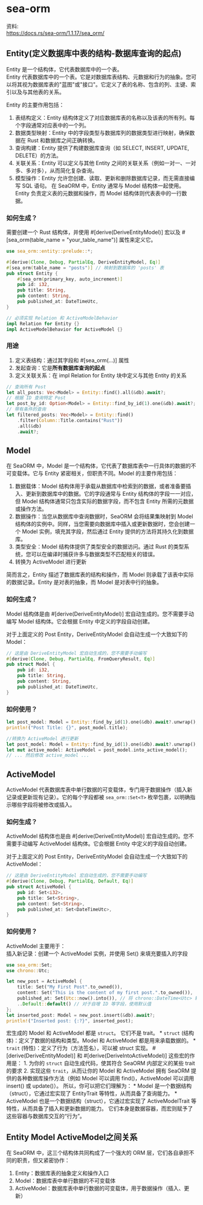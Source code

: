 # sea-orm

资料:   
https://docs.rs/sea-orm/1.1.17/sea_orm/

## Entity(定义数据库中表的结构-数据库查询的起点)

Entity 是一个结构体，它代表数据库中的一个表。  
Entity 代表数据库中的一个表。它是对数据库表结构、元数据和行为的抽象。您可以将其视为数据库表的"蓝图"或"接口"。它定义了表的名称、包含的列、主键、索引以及与其他表的关系。

Entity 的主要作用包括：
1. 表结构定义：Entity 结构体定义了对应数据库表的名称以及该表的所有列。每个字段通常对应表中的一个列。
2. 数据类型映射：Entity 中的字段类型与数据库列的数据类型进行映射，确保数据在 Rust 和数据库之间正确转换。
3. 查询构建：Entity 提供了构建数据库查询（如 SELECT, INSERT, UPDATE, DELETE）的方法。
4. 关联关系：Entity 可以定义与其他 Entity 之间的关联关系（例如一对一、一对多、多对多），从而简化复杂查询。
5. 模型操作：Entity 允许您创建、读取、更新和删除数据库记录，而无需直接编写 SQL 语句。
在 SeaORM 中，Entity 通常与 Model 结构体一起使用。Entity 负责定义表的元数据和操作，而 Model 结构体则代表表中的一行数据。
### 如何生成？

需要创建一个 Rust 结构体，并使用 #[derive(DeriveEntityModel)] 宏以及 #[sea_orm(table_name = "your_table_name")] 属性来定义它。
```rust
use sea_orm::entity::prelude::*;

#[derive(Clone, Debug, PartialEq, DeriveEntityModel, Eq)]
#[sea_orm(table_name = "posts")] // 映射到数据库的 'posts' 表
pub struct Entity {
    #[sea_orm(primary_key, auto_increment)]
    pub id: i32,
    pub title: String,
    pub content: String,
    pub published_at: DateTimeUtc,
}

// 必须实现 Relation 和 ActiveModelBehavior
impl Relation for Entity {}
impl ActiveModelBehavior for ActiveModel {}
```
### 用途

1. 定义表结构：通过其字段和 #[sea_orm(...)] 属性
2. 发起查询：它是**所有数据库查询的起点**
3. 定义关联关系：在 impl Relation for Entity 块中定义与其他 Entity 的关系
```rust
// 查询所有 Post
let all_posts: Vec<Model> = Entity::find().all(&db).await?;
// 根据 ID 查询特定 Post
let post_by_id: Option<Model> = Entity::find_by_id(1).one(&db).await?;
// 带有条件的查询
let filtered_posts: Vec<Model> = Entity::find()
    .filter(Column::Title.contains("Rust"))
    .all(&db)
    .await?;
```

## Model

在 SeaORM 中，Model 是一个结构体，它代表了数据库表中一行具体的数据的不可变载体。它与 Entity 紧密相关，但职责不同。Model 的主要作用包括：  
1. 数据载体：Model 结构体用于承载从数据库中检索到的数据，或者准备要插入、更新到数据库中的数据。它的字段通常与 Entity 结构体的字段一一对应，但 Model 结构体通常只包含实际的数据字段，而不包含 Entity 所需的元数据或操作方法。
2. 数据操作：当您从数据库中查询数据时，SeaORM 会将结果集映射到 Model 结构体的实例中。同样，当您需要向数据库中插入或更新数据时，您会创建一个 Model 实例，填充其字段，然后通过 Entity 提供的方法将其持久化到数据库。
3. 类型安全：Model 结构体提供了类型安全的数据访问。通过 Rust 的类型系统，您可以在编译时捕获许多与数据类型不匹配相关的错误。
4. 转换为 ActiveModel 进行更新

简而言之，Entity 描述了数据库表的结构和操作，而 Model 则承载了该表中实际的数据记录。Entity 是对表的抽象，而 Model 是对表中行的抽象。
### 如何生成？

Model 结构体是由 #[derive(DeriveEntityModel)] 宏自动生成的。您不需要手动编写 Model 结构体。它会根据 Entity 中定义的字段自动创建。

对于上面定义的 Post Entity，DeriveEntityModel 会自动生成一个大致如下的 Model：
```rust
// 这是由 DeriveEntityModel 宏自动生成的，您不需要手动编写
#[derive(Clone, Debug, PartialEq, FromQueryResult, Eq)]
pub struct Model {
    pub id: i32,
    pub title: String,
    pub content: String,
    pub published_at: DateTimeUtc,
}
```
### 如何使用？

```rust
let post_model: Model = Entity::find_by_id(1).one(&db).await?.unwrap();
println!("Post Title: {}", post_model.title);

//转换为 ActiveModel 进行更新
let post_model: Model = Entity::find_by_id(1).one(&db).await?.unwrap();
let mut active_model: ActiveModel = post_model.into_active_model();
// ... 然后修改 active_model ...
```

## ActiveModel

ActiveModel 代表数据库表中单行数据的可变载体，专门用于数据操作（插入新记录或更新现有记录）。它的每个字段都被 `sea_orm::Set<T>` 枚举包裹，以明确指示哪些字段将被修改或插入。

### 如何生成？

ActiveModel 结构体也是由 #[derive(DeriveEntityModel)] 宏自动生成的。您不需要手动编写 ActiveModel 结构体。它会根据 Entity 中定义的字段自动创建。

对于上面定义的 Post Entity，DeriveEntityModel 会自动生成一个大致如下的 ActiveModel：
```rust
// 这是由 DeriveEntityModel 宏自动生成的，您不需要手动编写
#[derive(Clone, Debug, PartialEq, Default, Eq)]
pub struct ActiveModel {
    pub id: Set<i32>,
    pub title: Set<String>,
    pub content: Set<String>,
    pub published_at: Set<DateTimeUtc>,
}
```
### 如何使用？

ActiveModel 主要用于：  
插入新记录：创建一个 ActiveModel 实例，并使用 Set() 来填充要插入的字段
```rust
use sea_orm::Set;
use chrono::Utc;

let new_post = ActiveModel {
    title: Set("My First Post".to_owned()),
    content: Set("This is the content of my first post.".to_owned()),
    published_at: Set(Utc::now().into()), // 将 chrono::DateTime<Utc> 转换为 DateTimeUtc
    ..Default::default() // 对于自增 ID 等字段，使用默认值
};
let inserted_post: Model = new_post.insert(&db).await?;
println!("Inserted post: {:?}", inserted_post);
```







宏生成的 Model 和 ActiveModel 都是 `struct`。                                                                                                                   它们不是 trait。                                                                                                                                                 * `struct` (结构体)：定义了数据的结构和类型。Model 和 ActiveModel                 都是用来承载数据的。                                                          * `trait` (特性)：定义了行为（方法签名），可以被 struct 实现。                                                                                                 #[derive(DeriveEntityModel)] 和 #[derive(DeriveIntoActiveModel)]                这些宏的作用是：                                                                                                                                                 1. 为你的 `struct` 自动生成代码，使其符合 SeaORM 内部定义的某些 trait 的要求    2. 实现这些 `trait`，从而让你的 Model 和 ActiveModel 拥有 SeaORM                   提供的各种数据库操作方法（例如 Model 可以调用 find()，ActiveModel 可以调用      insert() 或 update()）。                                                                                                                                    所以，你可以把它们理解为：                                                                                                                                       * Model 是一个数据结构（struct），它通过宏实现了 EntityTrait                      等特性，从而具备了查询能力。                                                  * ActiveModel 也是一个数据结构（struct），它通过宏实现了 ActiveModelTrait         等特性，从而具备了插入和更新数据的能力。                                                                                                                     它们本身是数据容器，而宏则赋予了这些容器与数据库交互的“行为”。





















## Entity Model ActiveModel之间关系

在 SeaORM 中，这三个结构体共同构成了一个强大的 ORM 层，它们各自承担不同的职责，但又紧密协作：  
1. Entity：数据库表的抽象定义和操作入口
2. Model：数据库表中单行数据的不可变载体
3. ActiveModel：数据库表中单行数据的可变载体，用于数据操作（插入、更新）
